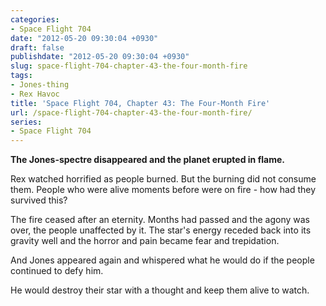 ```yaml
---
categories:
- Space Flight 704
date: "2012-05-20 09:30:04 +0930"
draft: false
publishdate: "2012-05-20 09:30:04 +0930"
slug: space-flight-704-chapter-43-the-four-month-fire
tags:
- Jones-thing
- Rex Havoc
title: 'Space Flight 704, Chapter 43: The Four-Month Fire'
url: /space-flight-704-chapter-43-the-four-month-fire/
series:
- Space Flight 704
---
```

<div class="timereverse-3">

**The Jones-spectre disappeared and the planet erupted in flame.**

Rex watched horrified as people burned. But the burning did not consume
them. People who were alive moments before were on fire - how had they
survived this?

The fire ceased after an eternity. Months had passed and the agony was
over, the people unaffected by it. The star's energy receded back into
its gravity well and the horror and pain became fear and trepidation.

And Jones appeared again and whispered what he would do if the people
continued to defy him.

He would destroy their star with a thought and keep them alive to watch.

</div>

